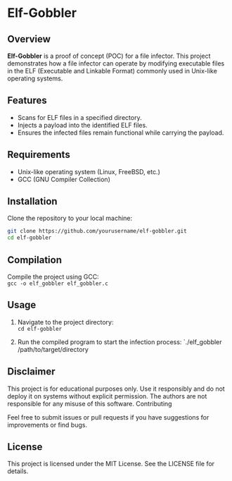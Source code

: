 # Elf-Gobbler

## Overview
**Elf-Gobbler** is a proof of concept (POC) for a file infector. This project demonstrates how a file infector can operate by modifying executable files in the ELF (Executable and Linkable Format) commonly used in Unix-like operating systems.

## Features
- Scans for ELF files in a specified directory.
- Injects a payload into the identified ELF files.
- Ensures the infected files remain functional while carrying the payload.

## Requirements
- Unix-like operating system (Linux, FreeBSD, etc.)
- GCC (GNU Compiler Collection)

## Installation
Clone the repository to your local machine:
```bash
git clone https://github.com/yourusername/elf-gobbler.git
cd elf-gobbler
```

## Compilation

Compile the project using GCC:  
`gcc -o elf_gobbler elf_gobbler.c`

## Usage

1. Navigate to the project directory:  
`cd elf-gobbler`

2. Run the compiled program to start the infection process:
`./elf_gobbler /path/to/target/directory

## Disclaimer

This project is for educational purposes only. Use it responsibly and do not deploy it on systems without explicit permission. The authors are not responsible for any misuse of this software.
Contributing

Feel free to submit issues or pull requests if you have suggestions for improvements or find bugs.

## License

This project is licensed under the MIT License. See the LICENSE file for details.
